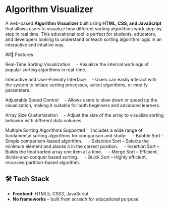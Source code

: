 #  Algorithm Visualizer

A web-based **Algorithm Visualizer** built using **HTML, CSS, and JavaScript** that allows users to visualize how different sorting algorithms work step-by-step in real time. This educational tool is perfect for students, educators, and developers looking to understand or teach sorting algorithm logic in an interactive and intuitive way.

##🚀 Features

Real-Time Sorting Visualization
    - Visualize the internal workings of popular sorting algorithms in real-time.

Interactive and User-Friendly Interface
    - Users can easily interact with the system to initiate sorting processes, select algorithms, or modify parameters.

Adjustable Speed Control
    - Allows users to slow down or speed up the visualization, making it suitable for both beginners and advanced learners.

Array Size Customization
    - Adjust the size of the array to visualize sorting behavior with different data volumes.

Multiple Sorting Algorithms Supported
    Includes a wide range of fundamental sorting algorithms for comparison and study:
    - Bubble Sort – Simple comparison-based algorithm.
    - Selection Sort – Selects the minimum element and places it in the correct position.
    - Insertion Sort – Builds the final sorted array one item at a time.
    - Merge Sort – Efficient, divide-and-conquer based sorting.
    - Quick Sort – Highly efficient, recursive partition-based algorithm.

## 🛠 Tech Stack

- **Frontend**: HTML5, CSS3, JavaScript  
- **No frameworks** – built from scratch for educational purpose.
